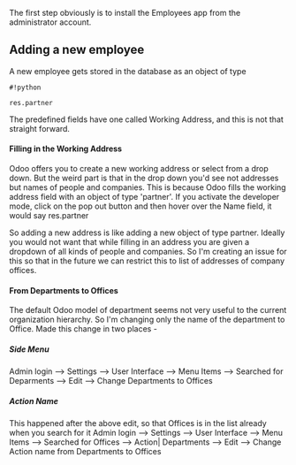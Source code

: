 The first step obviously is to install the Employees app from the administrator account. 

## Adding a new employee ##
A new employee gets stored in the database as an object of type 
```
#!python

res.partner
```
 The predefined fields have one called Working Address, and this is not that straight forward. 

#### Filling in the Working Address ####
Odoo offers you to create a new working address or select from a drop down. But the weird part is that in the drop down you'd see not addresses but names of people and companies.
This is because Odoo fills the working address field with an object of type 'partner'. If you activate the developer mode, click on the pop out button and then hover over the Name field, it would say res.partner

So adding a new address is like adding a new object of type partner. Ideally you would not want that while filling in an address you are given a dropdown of all kinds of people and companies. So I'm creating an issue for this so that in the future we can restrict this to list of addresses of company offices.

#### From Departments to Offices ####
The default Odoo model of department seems not very useful to the current organization hierarchy. So I'm changing only the name of the department to Office. Made this change in two places - 

##### Side Menu #####
Admin login --> Settings --> User Interface --> Menu Items --> Searched for Deparments --> Edit --> Change Departments to Offices

##### Action Name #####
This happened after the above edit, so that Offices is in the list already when you search for it
Admin login --> Settings --> User Interface --> Menu Items --> Searched for Offices --> Action| Departments --> Edit --> Change Action name from Departments to Offices